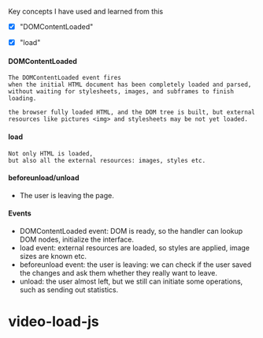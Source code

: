 Key concepts I have used and learned from this
- [x] "DOMContentLoaded"
- [x] "load"


 
 #### DOMContentLoaded
 ```
The DOMContentLoaded event fires 
when the initial HTML document has been completely loaded and parsed, 
without waiting for stylesheets, images, and subframes to finish loading.

the browser fully loaded HTML, and the DOM tree is built, but external resources like pictures <img> and stylesheets may be not yet loaded.
```

 #### load
```
Not only HTML is loaded, 
but also all the external resources: images, styles etc.
```


#### beforeunload/unload 

- The user is leaving the page.


#### Events

- DOMContentLoaded event: DOM is ready, so the handler can lookup DOM nodes, initialize the interface.
- load event: external resources are loaded, so styles are applied, image sizes are known etc.
- beforeunload event: the user is leaving: we can check if the user saved the changes and ask them whether they really want to leave.
- unload: the user almost left, but we still can initiate some operations, such as sending out statistics.
# video-load-js
